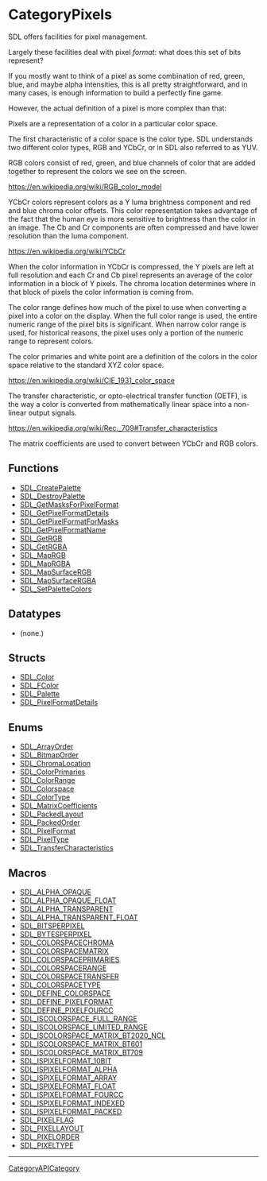 # CategoryPixels

SDL offers facilities for pixel management.

Largely these facilities deal with pixel _format_: what does this set of
bits represent?

If you mostly want to think of a pixel as some combination of red, green,
blue, and maybe alpha intensities, this is all pretty straightforward, and
in many cases, is enough information to build a perfectly fine game.

However, the actual definition of a pixel is more complex than that:

Pixels are a representation of a color in a particular color space.

The first characteristic of a color space is the color type. SDL
understands two different color types, RGB and YCbCr, or in SDL also
referred to as YUV.

RGB colors consist of red, green, and blue channels of color that are added
together to represent the colors we see on the screen.

https://en.wikipedia.org/wiki/RGB_color_model

YCbCr colors represent colors as a Y luma brightness component and red and
blue chroma color offsets. This color representation takes advantage of the
fact that the human eye is more sensitive to brightness than the color in
an image. The Cb and Cr components are often compressed and have lower
resolution than the luma component.

https://en.wikipedia.org/wiki/YCbCr

When the color information in YCbCr is compressed, the Y pixels are left at
full resolution and each Cr and Cb pixel represents an average of the color
information in a block of Y pixels. The chroma location determines where in
that block of pixels the color information is coming from.

The color range defines how much of the pixel to use when converting a
pixel into a color on the display. When the full color range is used, the
entire numeric range of the pixel bits is significant. When narrow color
range is used, for historical reasons, the pixel uses only a portion of the
numeric range to represent colors.

The color primaries and white point are a definition of the colors in the
color space relative to the standard XYZ color space.

https://en.wikipedia.org/wiki/CIE_1931_color_space

The transfer characteristic, or opto-electrical transfer function (OETF),
is the way a color is converted from mathematically linear space into a
non-linear output signals.

https://en.wikipedia.org/wiki/Rec._709#Transfer_characteristics

The matrix coefficients are used to convert between YCbCr and RGB colors.

<!-- END CATEGORY DOCUMENTATION -->

## Functions

<!-- DO NOT HAND-EDIT CATEGORY LISTS, THEY ARE AUTOGENERATED AND WILL BE OVERWRITTEN, BASED ON TAGS IN INDIVIDUAL PAGE FOOTERS. EDIT THOSE INSTEAD. -->
<!-- BEGIN CATEGORY LIST: CategoryPixels, CategoryAPIFunction -->
- [SDL_CreatePalette](SDL_CreatePalette)
- [SDL_DestroyPalette](SDL_DestroyPalette)
- [SDL_GetMasksForPixelFormat](SDL_GetMasksForPixelFormat)
- [SDL_GetPixelFormatDetails](SDL_GetPixelFormatDetails)
- [SDL_GetPixelFormatForMasks](SDL_GetPixelFormatForMasks)
- [SDL_GetPixelFormatName](SDL_GetPixelFormatName)
- [SDL_GetRGB](SDL_GetRGB)
- [SDL_GetRGBA](SDL_GetRGBA)
- [SDL_MapRGB](SDL_MapRGB)
- [SDL_MapRGBA](SDL_MapRGBA)
- [SDL_MapSurfaceRGB](SDL_MapSurfaceRGB)
- [SDL_MapSurfaceRGBA](SDL_MapSurfaceRGBA)
- [SDL_SetPaletteColors](SDL_SetPaletteColors)
<!-- END CATEGORY LIST -->

## Datatypes

<!-- DO NOT HAND-EDIT CATEGORY LISTS, THEY ARE AUTOGENERATED AND WILL BE OVERWRITTEN, BASED ON TAGS IN INDIVIDUAL PAGE FOOTERS. EDIT THOSE INSTEAD. -->
<!-- BEGIN CATEGORY LIST: CategoryPixels, CategoryAPIDatatype -->
- (none.)
<!-- END CATEGORY LIST -->

## Structs

<!-- DO NOT HAND-EDIT CATEGORY LISTS, THEY ARE AUTOGENERATED AND WILL BE OVERWRITTEN, BASED ON TAGS IN INDIVIDUAL PAGE FOOTERS. EDIT THOSE INSTEAD. -->
<!-- BEGIN CATEGORY LIST: CategoryPixels, CategoryAPIStruct -->
- [SDL_Color](SDL_Color)
- [SDL_FColor](SDL_FColor)
- [SDL_Palette](SDL_Palette)
- [SDL_PixelFormatDetails](SDL_PixelFormatDetails)
<!-- END CATEGORY LIST -->

## Enums

<!-- DO NOT HAND-EDIT CATEGORY LISTS, THEY ARE AUTOGENERATED AND WILL BE OVERWRITTEN, BASED ON TAGS IN INDIVIDUAL PAGE FOOTERS. EDIT THOSE INSTEAD. -->
<!-- BEGIN CATEGORY LIST: CategoryPixels, CategoryAPIEnum -->
- [SDL_ArrayOrder](SDL_ArrayOrder)
- [SDL_BitmapOrder](SDL_BitmapOrder)
- [SDL_ChromaLocation](SDL_ChromaLocation)
- [SDL_ColorPrimaries](SDL_ColorPrimaries)
- [SDL_ColorRange](SDL_ColorRange)
- [SDL_Colorspace](SDL_Colorspace)
- [SDL_ColorType](SDL_ColorType)
- [SDL_MatrixCoefficients](SDL_MatrixCoefficients)
- [SDL_PackedLayout](SDL_PackedLayout)
- [SDL_PackedOrder](SDL_PackedOrder)
- [SDL_PixelFormat](SDL_PixelFormat)
- [SDL_PixelType](SDL_PixelType)
- [SDL_TransferCharacteristics](SDL_TransferCharacteristics)
<!-- END CATEGORY LIST -->

## Macros

<!-- DO NOT HAND-EDIT CATEGORY LISTS, THEY ARE AUTOGENERATED AND WILL BE OVERWRITTEN, BASED ON TAGS IN INDIVIDUAL PAGE FOOTERS. EDIT THOSE INSTEAD. -->
<!-- BEGIN CATEGORY LIST: CategoryPixels, CategoryAPIMacro -->
- [SDL_ALPHA_OPAQUE](SDL_ALPHA_OPAQUE)
- [SDL_ALPHA_OPAQUE_FLOAT](SDL_ALPHA_OPAQUE_FLOAT)
- [SDL_ALPHA_TRANSPARENT](SDL_ALPHA_TRANSPARENT)
- [SDL_ALPHA_TRANSPARENT_FLOAT](SDL_ALPHA_TRANSPARENT_FLOAT)
- [SDL_BITSPERPIXEL](SDL_BITSPERPIXEL)
- [SDL_BYTESPERPIXEL](SDL_BYTESPERPIXEL)
- [SDL_COLORSPACECHROMA](SDL_COLORSPACECHROMA)
- [SDL_COLORSPACEMATRIX](SDL_COLORSPACEMATRIX)
- [SDL_COLORSPACEPRIMARIES](SDL_COLORSPACEPRIMARIES)
- [SDL_COLORSPACERANGE](SDL_COLORSPACERANGE)
- [SDL_COLORSPACETRANSFER](SDL_COLORSPACETRANSFER)
- [SDL_COLORSPACETYPE](SDL_COLORSPACETYPE)
- [SDL_DEFINE_COLORSPACE](SDL_DEFINE_COLORSPACE)
- [SDL_DEFINE_PIXELFORMAT](SDL_DEFINE_PIXELFORMAT)
- [SDL_DEFINE_PIXELFOURCC](SDL_DEFINE_PIXELFOURCC)
- [SDL_ISCOLORSPACE_FULL_RANGE](SDL_ISCOLORSPACE_FULL_RANGE)
- [SDL_ISCOLORSPACE_LIMITED_RANGE](SDL_ISCOLORSPACE_LIMITED_RANGE)
- [SDL_ISCOLORSPACE_MATRIX_BT2020_NCL](SDL_ISCOLORSPACE_MATRIX_BT2020_NCL)
- [SDL_ISCOLORSPACE_MATRIX_BT601](SDL_ISCOLORSPACE_MATRIX_BT601)
- [SDL_ISCOLORSPACE_MATRIX_BT709](SDL_ISCOLORSPACE_MATRIX_BT709)
- [SDL_ISPIXELFORMAT_10BIT](SDL_ISPIXELFORMAT_10BIT)
- [SDL_ISPIXELFORMAT_ALPHA](SDL_ISPIXELFORMAT_ALPHA)
- [SDL_ISPIXELFORMAT_ARRAY](SDL_ISPIXELFORMAT_ARRAY)
- [SDL_ISPIXELFORMAT_FLOAT](SDL_ISPIXELFORMAT_FLOAT)
- [SDL_ISPIXELFORMAT_FOURCC](SDL_ISPIXELFORMAT_FOURCC)
- [SDL_ISPIXELFORMAT_INDEXED](SDL_ISPIXELFORMAT_INDEXED)
- [SDL_ISPIXELFORMAT_PACKED](SDL_ISPIXELFORMAT_PACKED)
- [SDL_PIXELFLAG](SDL_PIXELFLAG)
- [SDL_PIXELLAYOUT](SDL_PIXELLAYOUT)
- [SDL_PIXELORDER](SDL_PIXELORDER)
- [SDL_PIXELTYPE](SDL_PIXELTYPE)
<!-- END CATEGORY LIST -->


----
[CategoryAPICategory](CategoryAPICategory)

